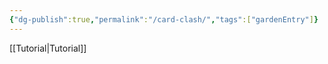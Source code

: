 ```yaml
---
{"dg-publish":true,"permalink":"/card-clash/","tags":["gardenEntry"]}
---
```


[[Tutorial\|Tutorial]]